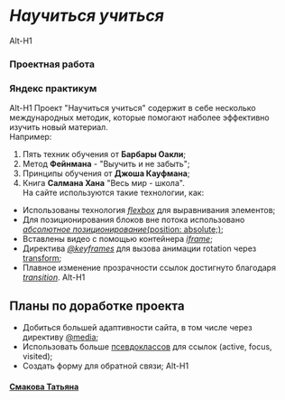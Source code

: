 # *Научиться учиться*
Alt-H1
### **Проектная работа**  
### **Яндекс практикум**  
Alt-H1
Проект "Научиться учиться" содержит в себе несколько международных методик, которые помогают наболее эффективно изучить новый материал.  
Например:  
1. Пять техник обучения от **Барбары Оакли**;
2. Метод **Фейнмана** - "Выучить и не забыть";
3. Принципы обучения от **Джоша Кауфмана**;
4. Книга **Салмана Хана** "Весь мир - школа".  
На сайте используются такие технологии, как:
* Использованы технология [*flexbox*](https://developer.mozilla.org/ru/docs/Learn/CSS/CSS_layout/Flexbox) для выравнивания элементов; 
* Для позиционирования блоков вне потока использовано [*абсолютное позиционирование*(position: absolute;)](https://developer.mozilla.org/ru/docs/Web/CSS/position);
* Вставлены видео с помощью контейнера [*iframe*](https://developer.mozilla.org/ru/docs/Learn/HTML/Multimedia_and_embedding/Other_embedding_technologies);  
* Директива [*@keyframes*](https://developer.mozilla.org/en-US/docs/Web/CSS/@keyframes) для вызова анимации rotation через [transform](https://developer.mozilla.org/ru/docs/Web/CSS/transform);  
* Плавное изменение прозрачности ссылок достигнуто благодаря [*transition*](https://developer.mozilla.org/ru/docs/Web/CSS/transition).
Alt-H1
## **Планы по доработке проекта**
* Добиться большей адаптивности сайта, в том числе через директиву [@media](https://developer.mozilla.org/ru/docs/Web/CSS/@media);  
* Использовать больше [псевдоклассов](https://developer.mozilla.org/ru/docs/Web/CSS/Pseudo-classes) для ссылок (active, focus, visited);
* Создать форму для обратной связи;
Alt-H1
#### [**Смакова Татьяна**](https://vk.com/id221691656)
